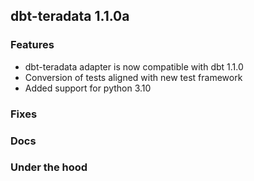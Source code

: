## dbt-teradata 1.1.0a

### Features
* dbt-teradata adapter is now compatible with dbt 1.1.0
* Conversion of tests aligned with new test framework
* Added support for python 3.10

### Fixes

### Docs

### Under the hood
